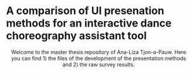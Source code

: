 # A comparison of UI presenation methods for an interactive dance choreography assistant tool 

<center> Welcome to the master thesis repository of Ana-Liza Tjon-a-Pauw.
Here you can find 1) the files of the development of the presentation methods and 2) the raw survey results. </center>
